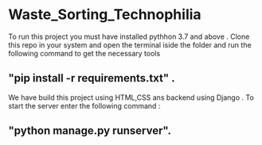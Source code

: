 # Waste_Sorting_Technophilia
To run this project you must have installed pythhon 3.7 and above . 
Clone this repo in your system and open the terminal iside the folder and run the following command to get the necessary tools 
## "pip install -r requirements.txt" . 
We have build this project using HTML,CSS ans backend using Django . 
To start the server enter the following command : 
## "python manage.py runserver".
